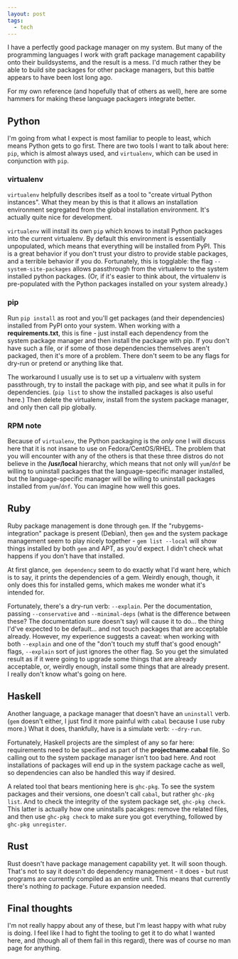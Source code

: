 ```yaml
---
layout: post
tags:
  - tech
---
```


I have a perfectly good package manager on my system.  But many of the
programming languages I work with graft package management capability onto
their buildsystems, and the result is a mess.  I'd much rather they be able to
build site packages for other package managers, but this battle appears to
have been lost long ago.

For my own reference (and hopefully that of others as well), here are some
hammers for making these language packagers integrate better.

## Python

I'm going from what I expect is most familiar to people to least, which means
Python gets to go first.  There are two tools I want to talk about here:
`pip`, which is almost always used, and `virtualenv`, which can be used in
conjunction with `pip`.

### virtualenv

`virtualenv` helpfully describes itself as a tool to "create virtual Python
instances".  What they mean by this is that it allows an installation
environment segregated from the global installation environment.  It's
actually quite nice for development.

`virtualenv` will install its own `pip` which knows to install Python packages
into the current virtualenv.  By default this environment is essentially
unpopulated, which means that everything will be installed from PyPI.  This is
a great behavior if you don't trust your distro to provide stable packages,
and a terrible behavior if you do.  Fortunately, this is togglable: the flag
`--system-site-packages` allows passthrough from the virtualenv to the
system installed python packages.  (Or, if it's easier to think about, the
virtualenv is pre-populated with the Python packages installed on your system
already.)

### pip

Run `pip install` as root and you'll get packages (and their dependencies)
installed from PyPI onto your system.  When working with a
**requirements.txt**, this is fine - just install each dependency from the
system package manager and then install the package with pip.  If you don't
have such a file, or if some of those dependencies themselves aren't packaged,
then it's more of a problem.  There don't seem to be any flags for dry-run or
pretend or anything like that.

The workaround I usually use is to set up a virtualenv with system
passthrough, try to install the package with pip, and see what it pulls in for
dependencies.  (`pip list` to show the installed packages is also useful
here.)  Then delete the virtualenv, install from the system package manager,
and only then call pip globally.

### RPM note

Because of `virtualenv`, the Python packaging is the *only* one I will discuss
here that it is not insane to use on Fedora/CentOS/RHEL.  The problem that you
will encounter with any of the others is that these three distros do not
believe in the **/usr/local** hierarchy, which means that not only will
`yum`/`dnf` be willing to uninstall packages that the language-specific
manager installed, but the language-specific manager will be willing to
uninstall packages installed from `yum`/`dnf`.  You can imagine how well this
goes.

## Ruby

Ruby package management is done through `gem`.  If the "rubygems-integration"
package is present (Debian), then `gem` and the system package management seem
to play nicely together - `gem list --local` will show things installed by
both `gem` and APT, as you'd expect.  I didn't check what happens if you don't
have that installed.

At first glance, `gem dependency` seem to do exactly what I'd want here, which
is to say, it prints the dependencies of a gem.  Weirdly enough, though, it
only does this for installed gems, which makes me wonder what it's intended
for.

Fortunately, there's a dry-run verb: `--explain`.  Per the documentation,
passing `--conservative` and `--minimal-deps` (what is the difference between
these?  The documentation sure doesn't say) will cause it to do... the thing
I'd've expected to be default... and not touch packages that are acceptable
already.  However, my experience suggests a caveat: when working with both
`--explain` and one of the "don't touch my stuff that's good enough" flags,
`--explain` sort of just ignores the other flag.  So you get the simulated
result as if it were going to upgrade some things that are already acceptable,
or, weirdly enough, install some things that are already present.  I really
don't know what's going on here.

## Haskell

Another language, a package manager that doesn't have an `uninstall`
verb.  (`gem` doesn't either, I just find it more painful with `cabal`
because I use ruby more.)  What it does, thankfully, have is a
simulate verb: `--dry-run`.

Fortunately, Haskell projects are the simplest of any so far here:
requirements need to be specified as part of the **projectname.cabal** file.
So calling out to the system package manager isn't too bad here.  And root
installations of packages will end up in the system package cache as well, so
dependencies can also be handled this way if desired.

A related tool that bears mentioning here is `ghc-pkg`.  To see the system
packages and their versions, one doesn't call `cabal`, but rather `ghc-pkg
list`.  And to check the integrity of the system package set, `ghc-pkg check`.
This latter is actually how one uninstalls pacakges: remove the related files,
and then use `ghc-pkg check` to make sure you got everything, followed by
`ghc-pkg unregister`.

## Rust

Rust doesn't have package management capability yet.  It will soon though.
That's not to say it doesn't do dependency management - it does - but rust
programs are currently compiled as an entire unit.  This means that currently
there's nothing *to* package.  Future expansion needed.

## Final thoughts

I'm not really happy about any of these, but I'm least happy with what ruby is
doing.  I feel like I had to fight the tooling to get it to do what I wanted
here, and (though all of them fail in this regard), there was of course no man
page for anything.

